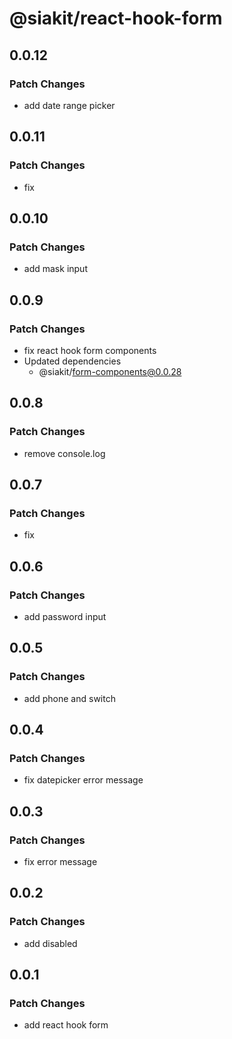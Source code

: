 # @siakit/react-hook-form

## 0.0.12

### Patch Changes

- add date range picker

## 0.0.11

### Patch Changes

- fix

## 0.0.10

### Patch Changes

- add mask input

## 0.0.9

### Patch Changes

- fix react hook form components
- Updated dependencies
  - @siakit/form-components@0.0.28

## 0.0.8

### Patch Changes

- remove console.log

## 0.0.7

### Patch Changes

- fix

## 0.0.6

### Patch Changes

- add password input

## 0.0.5

### Patch Changes

- add phone and switch

## 0.0.4

### Patch Changes

- fix datepicker error message

## 0.0.3

### Patch Changes

- fix error message

## 0.0.2

### Patch Changes

- add disabled

## 0.0.1

### Patch Changes

- add react hook form
